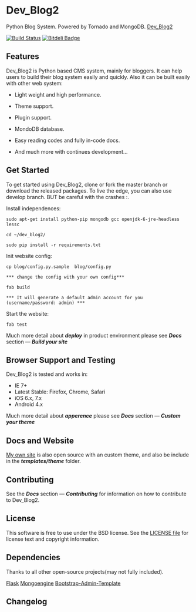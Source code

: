 Dev_Blog2
====

Python Blog System. Powered by Tornado and MongoDB.
[Dev_Blog2](http://scenk.github.io/Dev_Blog2/)

[![Build Status](https://travis-ci.org/ScenK/Dev_Blog2.png?branch=develop)](https://travis-ci.org/ScenK/Dev_Blog2)
[![Bitdeli Badge](https://d2weczhvl823v0.cloudfront.net/ScenK/dev_blog2/trend.png)](https://bitdeli.com/free "Bitdeli Badge")

Features
--------

Dev_Blog2 is Python based CMS system, mainly for bloggers. It can help users to build their blog system easily and quickly.  Also it can be built easily with other web system: 

* Light weight and high performance.

* Theme support.

* Plugin support.

* MondoDB database.

* Easy reading codes and fully in-code docs.

* And much more with continues development…

Get Started
-----------

To get started using Dev_Blog2, clone or fork the master branch or download the released packages. To live the edge, you can also use develop branch. BUT be careful with the crashes :.


Install independences:

    sudo apt-get install python-pip mongodb gcc openjdk-6-jre-headless lessc 

    cd ~/dev_blog2/

    sudo pip install -r requirements.txt

Init website config:

    cp blog/config.py.sample  blog/config.py

    *** change the config with your own config***

    fab build 
  
    *** It will generate a default admin account for you (username/password: admin) ***

Start the website:

    fab test

Much more detail about ***deploy*** in product environment please see ***Docs*** section — ***Build your site***



Browser Support and Testing
---------------------------

Dev_Blog2 is tested and works in:

* IE 7+
* Latest Stable: Firefox, Chrome, Safari
* iOS 6.x, 7.x
* Android 4.x

Much more detail about ***apperence*** please see ***Docs*** section — ***Custom your theme***

Docs and Website
----------------

[My own site](http://tuzii.me) is also open source with an custom theme, and also be include in the ***templates/theme*** folder. 

Contributing
------------

See the  ***Docs*** section — ***Contributing*** for information on how to contribute to Dev_Blog2.


License
-------

This software is free to use under the BSD license.
See the [LICENSE file][] for license text and copyright information.

[LICENSE file]: https://github.com/ScenK/Dev_Blog2/blob/master/LICENSE.md

Dependencies
-------

Thanks to all other open-source projects(may not fully included). 

[Flask](https://github.com/mitsuhiko/flask)
[Mongoengine](https://github.com/MongoEngine/mongoengine)
[Bootstrap-Admin-Template](https://github.com/onokumus/Bootstrap-Admin-Template)


Changelog
-------

